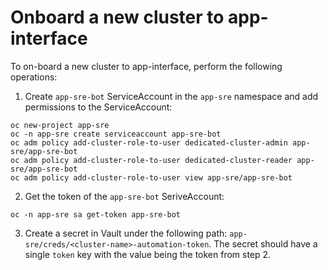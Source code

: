 # Onboard a new cluster to app-interface

To on-board a new cluster to app-interface, perform the following operations:

1. Create `app-sre-bot` ServiceAccount in the `app-sre` namespace and add permissions to the ServiceAccount:

```shell
oc new-project app-sre
oc -n app-sre create serviceaccount app-sre-bot
oc adm policy add-cluster-role-to-user dedicated-cluster-admin app-sre/app-sre-bot
oc adm policy add-cluster-role-to-user dedicated-cluster-reader app-sre/app-sre-bot
oc adm policy add-cluster-role-to-user view app-sre/app-sre-bot
```

2. Get the token of the `app-sre-bot` SeriveAccount:

```shell
oc -n app-sre sa get-token app-sre-bot
```

3. Create a secret in Vault under the following path: `app-sre/creds/<cluster-name>-automation-token`. The secret should have a single `token` key with the value being the token from step 2.
